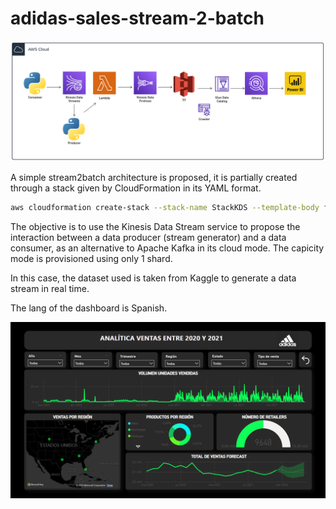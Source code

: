 # adidas-sales-stream-2-batch


![aws kds architecture](assets/streaming-aws-architecture.png)


A simple stream2batch architecture is proposed, it is partially created through a stack given by CloudFormation in its YAML format.

``` bash
aws cloudformation create-stack --stack-name StackKDS --template-body file://kds.yaml
```

The objective is to use the Kinesis Data Stream service to propose the interaction between a data producer (stream generator) and a data consumer, as an alternative to Apache Kafka in its cloud mode. The capicity mode is provisioned using only 1 shard.

In this case, the dataset used is taken from Kaggle to generate a data stream in real time.

The lang of the dashboard is Spanish.

![Dashboard](assets/dashboard.PNG)
